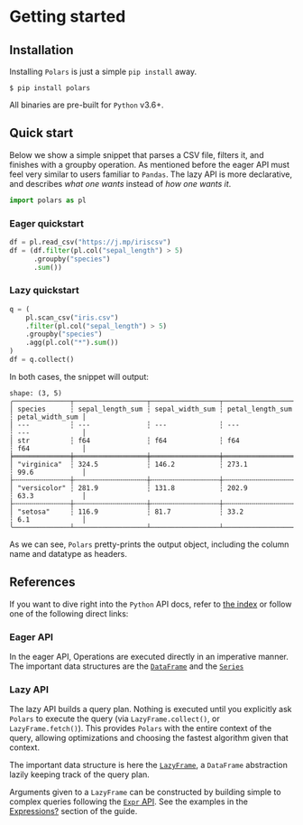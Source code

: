 # Getting started

## Installation

Installing `Polars` is just a simple `pip install` away.

```shell
$ pip install polars
```

All binaries are pre-built for `Python` v3.6+.

## Quick start

Below we show a simple snippet that parses a CSV file, filters it, and finishes with a
groupby operation. As mentioned before the eager API must feel very similar to users
familiar to `Pandas`. The lazy API is more declarative, and describes *what one wants*
instead of *how one wants it*.

```python
import polars as pl
```

### Eager quickstart

```python
df = pl.read_csv("https://j.mp/iriscsv")
df = (df.filter(pl.col("sepal_length") > 5)
      .groupby("species")
      .sum())
```

### Lazy quickstart

```python
q = (
    pl.scan_csv("iris.csv")
    .filter(pl.col("sepal_length") > 5)
    .groupby("species")
    .agg(pl.col("*").sum())
)
df = q.collect()
```

In both cases, the snippet will output:

```text
shape: (3, 5)
╭──────────────┬──────────────────┬─────────────────┬──────────────────┬─────────────────╮
│ species      ┆ sepal_length_sum ┆ sepal_width_sum ┆ petal_length_sum ┆ petal_width_sum │
│ ---          ┆ ---              ┆ ---             ┆ ---              ┆ ---             │
│ str          ┆ f64              ┆ f64             ┆ f64              ┆ f64             │
╞══════════════╪══════════════════╪═════════════════╪══════════════════╪═════════════════╡
│ "virginica"  ┆ 324.5            ┆ 146.2           ┆ 273.1            ┆ 99.6            │
├╌╌╌╌╌╌╌╌╌╌╌╌╌╌┼╌╌╌╌╌╌╌╌╌╌╌╌╌╌╌╌╌╌┼╌╌╌╌╌╌╌╌╌╌╌╌╌╌╌╌╌┼╌╌╌╌╌╌╌╌╌╌╌╌╌╌╌╌╌╌┼╌╌╌╌╌╌╌╌╌╌╌╌╌╌╌╌╌┤
│ "versicolor" ┆ 281.9            ┆ 131.8           ┆ 202.9            ┆ 63.3            │
├╌╌╌╌╌╌╌╌╌╌╌╌╌╌┼╌╌╌╌╌╌╌╌╌╌╌╌╌╌╌╌╌╌┼╌╌╌╌╌╌╌╌╌╌╌╌╌╌╌╌╌┼╌╌╌╌╌╌╌╌╌╌╌╌╌╌╌╌╌╌┼╌╌╌╌╌╌╌╌╌╌╌╌╌╌╌╌╌┤
│ "setosa"     ┆ 116.9            ┆ 81.7            ┆ 33.2             ┆ 6.1             │
╰──────────────┴──────────────────┴─────────────────┴──────────────────┴─────────────────╯
```

As we can see, `Polars` pretty-prints the output object, including the column name and
datatype as headers.

## References

If you want to dive right into the `Python` API docs, refer to
[the index](POLARS_PY_REF_GUIDE) or follow one of the following direct links:

### Eager API

In the eager API, Operations are
executed directly in an imperative manner. The important data structures are the
[`DataFrame`](POLARS_PY_REF_GUIDE/dataframe.html) and the
[`Series`](POLARS_PY_REF_GUIDE/series.html)

### Lazy API

The lazy API builds a query plan. Nothing is executed until you explicitly ask `Polars`
to execute the query (via `LazyFrame.collect()`, or `LazyFrame.fetch()`). This provides
`Polars` with the entire context of the query, allowing optimizations and choosing the
fastest algorithm given that context.

The important data structure is here the
[`LazyFrame`](POLARS_PY_REF_GUIDE/lazyframe.html), a `DataFrame`
abstraction lazily keeping track of the query plan.

Arguments given to a `LazyFrame` can be constructed by building simple to complex
queries following the
[`Expr` API](POLARS_PY_REF_GUIDE/expression.html). See the examples in
the [Expressions?](/dsl/intro.html) section of the guide.
